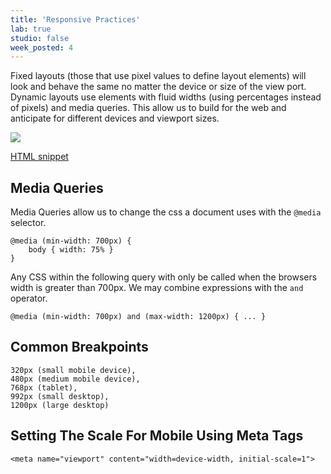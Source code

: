 ```yaml
---
title: 'Responsive Practices'
lab: true
studio: false
week_posted: 4
---  
```


Fixed layouts (those that use pixel values to define layout elements) will look and behave the same no matter the device or size of the view port. Dynamic layouts use elements with fluid widths (using percentages instead of pixels) and media queries. This allow us to build for the web and anticipate for different devices and viewport sizes.

![]({{site.url}}/files/smiley.jpg)  

[HTML snippet]({{site.url}}/files/smiley.txt)

## Media Queries

Media Queries allow us to change the css a document uses with the `@media` selector.

~~~
@media (min-width: 700px) {
	body { width: 75% }
}
~~~

Any CSS within the following query with only be called when the browsers width is greater than 700px. We may combine expressions with the `and` operator.

~~~
@media (min-width: 700px) and (max-width: 1200px) { ... }
~~~

## Common Breakpoints

~~~
320px (small mobile device),
480px (medium mobile device),
768px (tablet),
992px (small desktop),
1200px (large desktop)
~~~

## Setting The Scale For Mobile Using Meta Tags

~~~
<meta name="viewport" content="width=device-width, initial-scale=1">
~~~
